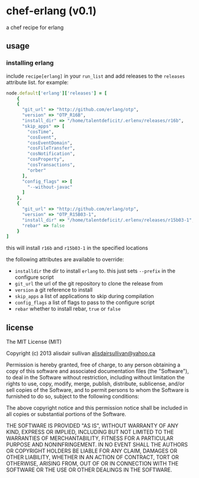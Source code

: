 # chef-erlang (v0.1) #

a chef recipe for erlang

## usage ##

### installing erlang ###

include `recipe[erlang]` in your `run_list` and add releases to the `releases`
attribute list. for example:

```ruby
node.default['erlang']['releases'] = [
	{ 
    {
      "git_url" => "http://github.com/erlang/otp",
      "version" => "OTP_R16B",
      "install_dir" => "/home/talentdeficit/.erlenv/releases/r16b",
      "skip_apps" => [
        "cosTime",
        "cosEvent",
        "cosEventDomain",
        "cosFileTransfer",
        "cosNotification",
        "cosProperty",
        "cosTransactions",
        "orber"
      ],
      "config_flags" => [
        "--without-javac"
      ]
    },
    {
      "git_url" => "http://github.com/erlang/otp",
      "version" => "OTP_R15B03-1",
      "install_dir" => "/home/talentdeficit/.erlenv/releases/r15b03-1",
      "rebar" => false
    }
]
```

this will install `r16b` and `r15b03-1` in the specified locations

the following attributes are available to override:

* `installdir`
  the dir to install `erlang` to. this just sets `--prefix` in the
  configure script
* `git_url`
  the url of the git repository to clone the release from
* `version`
  a git reference to install
* `skip_apps`
  a list of applications to skip during compilation
* `config_flags`
  a list of flags to pass to the configure script
* `rebar`
  whether to install rebar, `true` or `false`

## license ##

The MIT License (MIT)

Copyright (c) 2013 alisdair sullivan <alisdairsullivan@yahoo.ca>

Permission is hereby granted, free of charge, to any person obtaining a copy
of this software and associated documentation files (the "Software"), to deal
in the Software without restriction, including without limitation the rights
to use, copy, modify, merge, publish, distribute, sublicense, and/or sell
copies of the Software, and to permit persons to whom the Software is
furnished to do so, subject to the following conditions:

The above copyright notice and this permission notice shall be included in
all copies or substantial portions of the Software.

THE SOFTWARE IS PROVIDED "AS IS", WITHOUT WARRANTY OF ANY KIND, EXPRESS OR
IMPLIED, INCLUDING BUT NOT LIMITED TO THE WARRANTIES OF MERCHANTABILITY,
FITNESS FOR A PARTICULAR PURPOSE AND NONINFRINGEMENT. IN NO EVENT SHALL THE
AUTHORS OR COPYRIGHT HOLDERS BE LIABLE FOR ANY CLAIM, DAMAGES OR OTHER
LIABILITY, WHETHER IN AN ACTION OF CONTRACT, TORT OR OTHERWISE, ARISING FROM,
OUT OF OR IN CONNECTION WITH THE SOFTWARE OR THE USE OR OTHER DEALINGS IN
THE SOFTWARE.